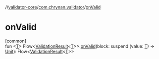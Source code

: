 //[validator-core](../../index.md)/[com.chrynan.validator](index.md)/[onValid](on-valid.md)

# onValid

[common]\
fun &lt;[T](on-valid.md)&gt; Flow&lt;[ValidationResult](-validation-result/index.md)&lt;[T](on-valid.md)&gt;&gt;.[onValid](on-valid.md)(block: suspend (value: [T](on-valid.md)) -&gt; [Unit](https://kotlinlang.org/api/latest/jvm/stdlib/kotlin/-unit/index.html)): Flow&lt;[ValidationResult](-validation-result/index.md)&lt;[T](on-valid.md)&gt;&gt;
